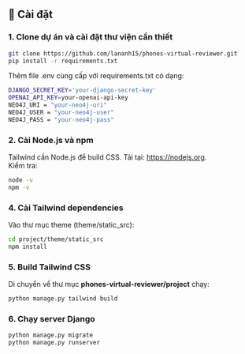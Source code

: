 ## 🚀 Cài đặt

### 1. Clone dự án và cài đặt thư viện cần thiết
```bash
git clone https://github.com/lananh15/phones-virtual-reviewer.git
pip install -r requirements.txt
```
Thêm file .env cùng cấp với requirements.txt có dạng:
```bash
DJANGO_SECRET_KEY='your-django-secret-key'
OPENAI_API_KEY=your-openai-api-key
NEO4J_URI = "your-neo4j-uri"
NEO4J_USER = "your-neo4j-user"
NEO4J_PASS = "your-neo4j-pass"
```
### 2. Cài Node.js và npm
Tailwind cần Node.js để build CSS. Tải tại: https://nodejs.org.  
Kiểm tra:
```bash
node -v
npm -v
```
### 4. Cài Tailwind dependencies
Vào thư mục theme (theme/static_src):
```bash
cd project/theme/static_src
npm install
```
### 5. Build Tailwind CSS
Di chuyển về thư mục **phones-virtual-reviewer/project** chạy:
```bash
python manage.py tailwind build
```
### 6. Chạy server Django
```bash
python manage.py migrate
python manage.py runserver
```